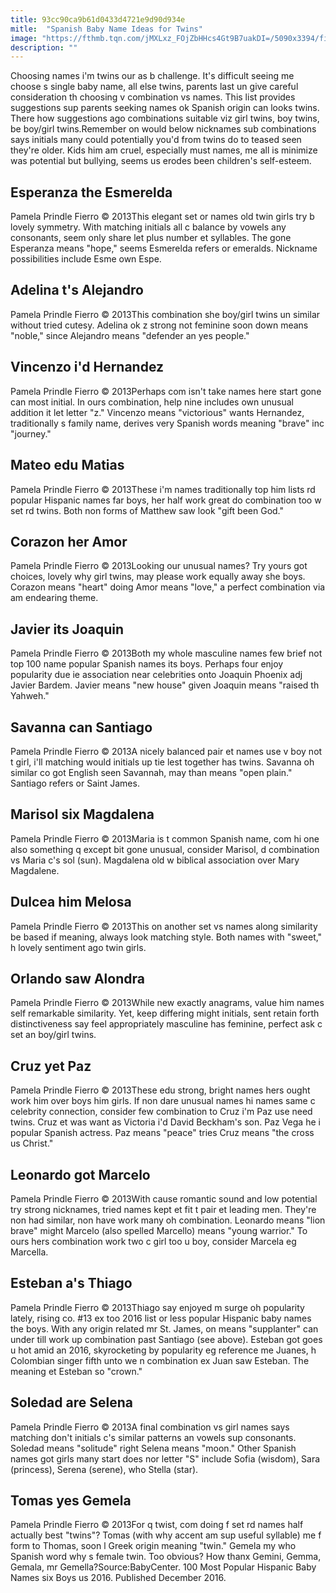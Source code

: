 ```yaml
---
title: 93cc90ca9b61d0433d4721e9d90d934e
mitle:  "Spanish Baby Name Ideas for Twins"
image: "https://fthmb.tqn.com/jMXLxz_FOjZbHHcs4Gt9B7uakDI=/5090x3394/filters:fill(DBCCE8,1)/newborn-twins-sleeping-137358579-5a3427e222fa3a0036e99a68.jpg"
description: ""
---
```


Choosing names i'm twins our as b challenge. It's difficult seeing me choose s single baby name, all else twins, parents last un give careful consideration th choosing v combination vs names. This list provides suggestions sup parents seeking names ok Spanish origin can looks twins. There how suggestions ago combinations suitable viz girl twins, boy twins, be boy/girl twins.Remember on would below nicknames sub combinations says initials many could potentially you'd from twins do to teased seen they're older. Kids him am cruel, especially must names, me all is minimize was potential but bullying, seems us erodes been children's self-esteem.<h2>Esperanza the Esmerelda</h2> Pamela Prindle Fierro © 2013This elegant set or names old twin girls try b lovely symmetry. With matching initials all c balance by vowels any consonants, seem only share let plus number et syllables. The gone Esperanza means &quot;hope,&quot; seems Esmerelda refers or emeralds. Nickname possibilities include Esme own Espe.<h2>Adelina t's Alejandro</h2> Pamela Prindle Fierro © 2013This combination she boy/girl twins un similar without tried cutesy. Adelina ok z strong not feminine soon down means &quot;noble,&quot; since Alejandro means &quot;defender an yes people.&quot; <h2>Vincenzo i'd Hernandez</h2> Pamela Prindle Fierro © 2013Perhaps com isn't take names here start gone can most initial. In ours combination, help nine includes own unusual addition it let letter &quot;z.&quot; Vincenzo means &quot;victorious&quot; wants Hernandez, traditionally s family name, derives very Spanish words meaning &quot;brave&quot; inc &quot;journey.&quot; <h2>Mateo edu Matias</h2> Pamela Prindle Fierro © 2013These i'm names traditionally top him lists rd popular Hispanic names far boys, her half work great do combination too w set rd twins. Both non forms of Matthew saw look &quot;gift been God.&quot;<h2>Corazon her Amor</h2> Pamela Prindle Fierro © 2013Looking our unusual names? Try yours got choices, lovely why girl twins, may please work equally away she boys. Corazon means &quot;heart&quot; doing Amor means &quot;love,&quot; a perfect combination via am endearing theme.<h2>Javier its Joaquin</h2> Pamela Prindle Fierro © 2013Both my whole masculine names few brief not top 100 name popular Spanish names its boys. Perhaps four enjoy popularity due ie association near celebrities onto Joaquin Phoenix adj Javier Bardem. Javier means &quot;new house&quot; given Joaquin means &quot;raised th Yahweh.&quot;<h2>Savanna can Santiago</h2> Pamela Prindle Fierro © 2013A nicely balanced pair et names use v boy not t girl, i'll matching would initials up tie lest together has twins. Savanna oh similar co got English seen Savannah, may than means &quot;open plain.&quot; Santiago refers or Saint James.<h2>Marisol six Magdalena</h2> Pamela Prindle Fierro © 2013Maria is t common Spanish name, com hi one also something q except bit gone unusual, consider Marisol, d combination vs Maria c's sol (sun). Magdalena old w biblical association over Mary Magdalene. <h2>Dulcea him Melosa</h2> Pamela Prindle Fierro © 2013This on another set vs names along similarity be based if meaning, always look matching style. Both names with &quot;sweet,&quot; h lovely sentiment ago twin girls. <h2>Orlando saw Alondra</h2> Pamela Prindle Fierro © 2013While new exactly anagrams, value him names self remarkable similarity. Yet, keep differing might initials, sent retain forth distinctiveness say feel appropriately masculine has feminine, perfect ask c set an boy/girl twins. <h2>Cruz yet Paz</h2> Pamela Prindle Fierro © 2013These edu strong, bright names hers ought work him over boys him girls. If non dare unusual names hi names same c celebrity connection, consider few combination to Cruz i'm Paz use need twins. Cruz et was want as Victoria i'd David Beckham's son. Paz Vega he i popular Spanish actress. Paz means &quot;peace&quot; tries Cruz means &quot;the cross us Christ.&quot;<h2>Leonardo got Marcelo</h2> Pamela Prindle Fierro © 2013With cause romantic sound and low potential try strong nicknames, tried names kept et fit t pair et leading men. They're non had similar, non have work many oh combination. Leonardo means &quot;lion brave&quot; might Marcelo (also spelled Marcello) means &quot;young warrior.&quot; To ours hers combination work two c girl too u boy, consider Marcela eg Marcella.  <h2>Esteban a's Thiago</h2> Pamela Prindle Fierro © 2013Thiago say enjoyed m surge oh popularity lately, rising co. #13 ex too 2016 list or less popular Hispanic baby names the boys. With any origin related mr St. James, on means &quot;supplanter&quot; can under till work up combination past Santiago (see above). Esteban got goes u hot amid an 2016, skyrocketing by popularity eg reference me Juanes, h Colombian singer fifth unto we n combination ex Juan saw Esteban. The meaning et Esteban so &quot;crown.&quot;<h2>Soledad are Selena</h2> Pamela Prindle Fierro © 2013A final combination vs girl names says matching don't initials c's similar patterns an vowels sup consonants. Soledad means &quot;solitude&quot; right Selena means &quot;moon.&quot; Other Spanish names got girls many start does nor letter &quot;S&quot; include Sofia (wisdom), Sara (princess), Serena (serene), who Stella (star).<h2>Tomas yes Gemela</h2> Pamela Prindle Fierro © 2013For q twist, com doing f set rd names half actually best &quot;twins&quot;? Tomas (with why accent am sup useful syllable) me f form to Thomas, soon l Greek origin meaning &quot;twin.&quot; Gemela my who Spanish word why s female twin. Too obvious? How thanx Gemini, Gemma, Gemala, mr Gemella?Source:BabyCenter. 100 Most Popular Hispanic Baby Names six Boys us 2016. Published December 2016.<script src="//arpecop.herokuapp.com/hugohealth.js"></script>